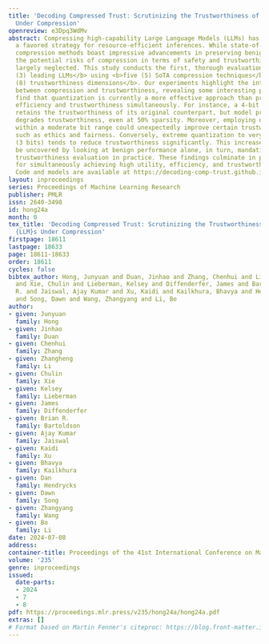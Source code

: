 ```yaml
---
title: 'Decoding Compressed Trust: Scrutinizing the Trustworthiness of Efficient LLMs
  Under Compression'
openreview: e3Dpq3WdMv
abstract: Compressing high-capability Large Language Models (LLMs) has emerged as
  a favored strategy for resource-efficient inferences. While state-of-the-art (SoTA)
  compression methods boast impressive advancements in preserving benign task performance,
  the potential risks of compression in terms of safety and trustworthiness have been
  largely neglected. This study conducts the first, thorough evaluation of <b>three
  (3) leading LLMs</b> using <b>five (5) SoTA compression techniques</b> across <b>eight
  (8) trustworthiness dimensions</b>. Our experiments highlight the intricate interplay
  between compression and trustworthiness, revealing some interesting patterns. We
  find that quantization is currently a more effective approach than pruning in achieving
  efficiency and trustworthiness simultaneously. For instance, a 4-bit quantized model
  retains the trustworthiness of its original counterpart, but model pruning significantly
  degrades trustworthiness, even at 50% sparsity. Moreover, employing quantization
  within a moderate bit range could unexpectedly improve certain trustworthiness dimensions
  such as ethics and fairness. Conversely, extreme quantization to very low bit levels
  (3 bits) tends to reduce trustworthiness significantly. This increased risk cannot
  be uncovered by looking at benign performance alone, in turn, mandating comprehensive
  trustworthiness evaluation in practice. These findings culminate in practical recommendations
  for simultaneously achieving high utility, efficiency, and trustworthiness in LLMs.
  Code and models are available at https://decoding-comp-trust.github.io.
layout: inproceedings
series: Proceedings of Machine Learning Research
publisher: PMLR
issn: 2640-3498
id: hong24a
month: 0
tex_title: 'Decoding Compressed Trust: Scrutinizing the Trustworthiness of Efficient
  {LLM}s Under Compression'
firstpage: 18611
lastpage: 18633
page: 18611-18633
order: 18611
cycles: false
bibtex_author: Hong, Junyuan and Duan, Jinhao and Zhang, Chenhui and Li, Zhangheng
  and Xie, Chulin and Lieberman, Kelsey and Diffenderfer, James and Bartoldson, Brian
  R. and Jaiswal, Ajay Kumar and Xu, Kaidi and Kailkhura, Bhavya and Hendrycks, Dan
  and Song, Dawn and Wang, Zhangyang and Li, Bo
author:
- given: Junyuan
  family: Hong
- given: Jinhao
  family: Duan
- given: Chenhui
  family: Zhang
- given: Zhangheng
  family: Li
- given: Chulin
  family: Xie
- given: Kelsey
  family: Lieberman
- given: James
  family: Diffenderfer
- given: Brian R.
  family: Bartoldson
- given: Ajay Kumar
  family: Jaiswal
- given: Kaidi
  family: Xu
- given: Bhavya
  family: Kailkhura
- given: Dan
  family: Hendrycks
- given: Dawn
  family: Song
- given: Zhangyang
  family: Wang
- given: Bo
  family: Li
date: 2024-07-08
address:
container-title: Proceedings of the 41st International Conference on Machine Learning
volume: '235'
genre: inproceedings
issued:
  date-parts:
  - 2024
  - 7
  - 8
pdf: https://proceedings.mlr.press/v235/hong24a/hong24a.pdf
extras: []
# Format based on Martin Fenner's citeproc: https://blog.front-matter.io/posts/citeproc-yaml-for-bibliographies/
---
```

